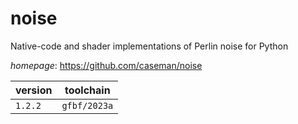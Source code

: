 # noise

Native-code and shader implementations of Perlin noise for Python

*homepage*: <https://github.com/caseman/noise>

version | toolchain
--------|----------
``1.2.2`` | ``gfbf/2023a``
